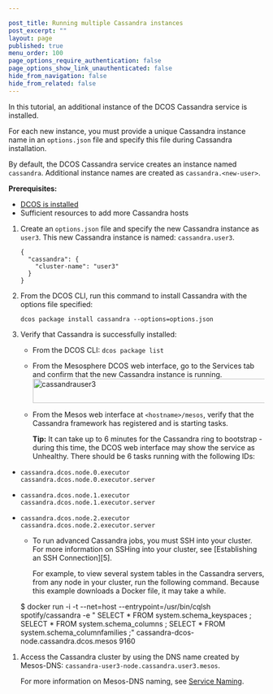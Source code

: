 ```yaml
---

post_title: Running multiple Cassandra instances
post_excerpt: ""
layout: page
published: true
menu_order: 100
page_options_require_authentication: false
page_options_show_link_unauthenticated: false
hide_from_navigation: false
hide_from_related: false
---
```

In this tutorial, an additional instance of the DCOS Cassandra service is installed.

For each new instance, you must provide a unique Cassandra instance name in an `options.json` file and specify this file during Cassandra installation.

By default, the DCOS Cassandra service creates an instance named `cassandra`. Additional instance names are created as `cassandra.<new-user>`.

**Prerequisites:**

*   [DCOS is installed][1]
*   Sufficient resources to add more Cassandra hosts

1.  Create an `options.json` file and specify the new Cassandra instance as `user3`. This new Cassandra instance is named: `cassandra.user3`.

        {
          "cassandra": {
            "cluster-name": "user3"
          }
        }


2.  From the DCOS CLI, run this command to install Cassandra with the options file specified:

        dcos package install cassandra --options=options.json


3.  Verify that Cassandra is successfully installed:

    *   From the DCOS CLI: `dcos package list`
    *   From the Mesosphere DCOS web interface, go to the Services tab and confirm that the new Cassandra instance is running. <a href="https://docs.mesosphere.com/wp-content/uploads/2015/12/cassandrauser3.png" rel="attachment wp-att-1282"><img src="https://docs.mesosphere.com/wp-content/uploads/2015/12/cassandrauser3.png" alt="cassandrauser3" width="669" height="48" class="alignnone size-full wp-image-1282" /></a>
    *   From the Mesos web interface at `<hostname>/mesos`, verify that the Cassandra framework has registered and is starting tasks.

        **Tip:** It can take up to 6 minutes for the Cassandra ring to bootstrap - during this time, the DCOS web interface may show the service as Unhealthy. There should be 6 tasks running with the following IDs:

*   `cassandra.dcos.node.0.executor cassandra.dcos.node.0.executor.server`
*   `cassandra.dcos.node.1.executor cassandra.dcos.node.1.executor.server`
*   `cassandra.dcos.node.2.executor cassandra.dcos.node.2.executor.server`

    *   To run advanced Cassandra jobs, you must SSH into your cluster. For more information on SSHing into your cluster, see \[Establishing an SSH Connection\]\[5\].

        For example, to view several system tables in the Cassandra servers, from any node in your cluster, run the following command. Because this example downloads a Docker file, it may take a while.

    $ docker run -i -t --net=host --entrypoint=/usr/bin/cqlsh spotify/cassandra -e " SELECT * FROM system.schema_keyspaces ; SELECT * FROM system.schema_columns ; SELECT * FROM system.schema_columnfamilies ;" cassandra-dcos-node.cassandra.dcos.mesos 9160

1.  Access the Cassandra cluster by using the DNS name created by Mesos-DNS: `cassandra-user3-node.cassandra.user3.mesos`.

    For more information on Mesos-DNS naming, see [Service Naming][2].

 [1]: ../administering/installing/
 [2]: https://docs.mesosphere.com/administration/service-discovery/service-naming/